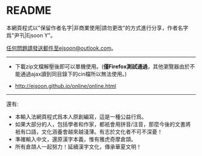 README
=========
本網頁程式以"保留作者名字|非商業使用|請勿更改"的方式進行分享，作者名字爲"尹卂|Ejsoon Y"。  

任何問題請發送郵件至ejsoon@outlook.com。  

---
* 下載zip文檔解壓後即可以單機使用。(**僅Firefox測試通過**，其他瀏覽器由於不能通過ajax讀到同目錄下的cin檔所以無法使用。)

* http://ejsoon.github.io/online/online.html 

---
還有:
* 本輸入法網頁程式爲本人原創編寫，這是一種公益行爲。
* 如果大部分的人，包括學者和作家，都衹會用拼音/注音，那麼今後的文書將衹有口語，文化涵養會越來越淺薄。有志於文化者不可不深憂！
* 準確輸入中文，還原漢字本義，惟有雅虎奇摩倉頡。
* 所有倉頡人一起努力！延續漢字文化，傳承華夏文明！
